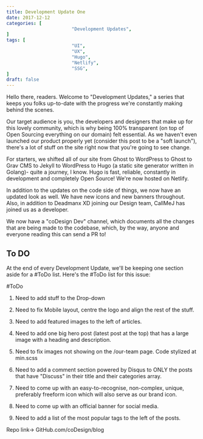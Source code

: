 ```yaml
---
title: Development Update One
date: 2017-12-12
categories: [
						"Development Updates",
]
tags: [
						"UI",
						"UX",
						"Hugo",
						"Netlify",
						"SSG",
]
draft: false
---
```


Hello there, readers. Welcome to "Development Updates," a series that keeps you folks up-to-date with the progress we're constantly making behind the scenes.

Our target audience is you, the developers and designers that make up for this lovely community, which is why being 100% transparent (on top of Open Sourcing everything on our domain) felt essential. As we haven't even launched our product properly yet (consider this post to be a "soft launch"), there's a lot of stuff on the site right now that you're going to see change.

For starters, we shifted all of our site from Ghost to WordPress to Ghost to Grav CMS to Jekyll to WordPress to Hugo (a static site generator written in Golang)- quite a journey, I know. Hugo is fast, reliable, constantly in development and completely Open Source! We're now hosted on Netlify.

In addition to the updates on the code side of things, we now have an updated look as well. We have new icons and new banners throughout. Also, in addition to Deadmanx XD joining our Design team, CallMeJ has joined us as a developer.

We now have a "coDesign Dev" channel, which documents all the changes that are being made to the codebase, which, by the way, anyone and everyone reading this can send a PR to!

<h2>To DO</h2>

At the end of every Development Update, we'll be keeping one section aside for a #ToDo list. Here's the #ToDo list for this issue:

#ToDo

1. Need to add stuff to the Drop-down

2. Need to fix Mobile layout, centre the logo and align the rest of the stuff.

3. Need to add featured images to the left of articles.

4. Need to add one big hero post (latest post at the top) that has a large image with a heading and description.

5. Need to fix images not showing on the /our-team page. Code stylized at min.scss

6. Need to add a comment section powered by Disqus to ONLY the posts that have "Discuss" in their title and their categories array.

7. Need to come up with an easy-to-recognise, non-complex, unique, preferably freeform icon which will also serve as our brand icon.

8. Need to come up with an official banner for social media.

9. Need to add a list of the most popular tags to the left of the posts.

Repo link-> GitHub.com/coDesign/blog
